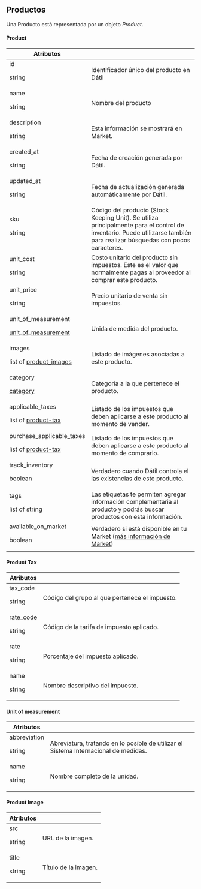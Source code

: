 ## Productos

Una Producto está representada por un objeto _Product_.

#### Product

Atributos |  &nbsp;
--------- | -----------
id<p class="dt-data-type">string</p> | Identificador único del producto en Dátil
name<p class="dt-data-type">string</p> | Nombre del producto
description<p class="dt-data-type">string</p> | Esta información se mostrará en Market.
created_at<p class="dt-data-type">string</p> | Fecha de creación generada por Dátil.
updated_at<p class="dt-data-type">string</p> | Fecha de actualización generada automáticamente por Dátil.
sku<p class="dt-data-type">string</p> | Código del producto (Stock Keeping Unit). Se utiliza principalmente para el control de inventario. Puede utilizarse también para realizar búsquedas con pocos caracteres.
unit_cost<p class="dt-data-type">string</p> | Costo unitario del producto sin impuestos. Este es el valor que normalmente pagas al proveedor al comprar este producto.
unit_price<p class="dt-data-type">string</p> | Precio unitario de venta sin impuestos.
unit_of_measurement<p class="dt-data-type">[unit_of_measurement](#unit-of-measurement)</p> | Unida de medida del producto.
images<p class="dt-data-type">list of [product_images](#product-image)</p> | Listado de imágenes asociadas a este producto.
category<p class="dt-data-type">[category](#category)</p> | Categoría a la que pertenece el producto.
applicable_taxes<p class="dt-data-type">list of [product-tax](#product-tax)</p> | Listado de los impuestos que deben aplicarse a este producto al momento de vender.
purchase_applicable_taxes<p class="dt-data-type">list of [product-tax](#product-tax)</p> | Listado de los impuestos que deben aplicarse a este producto al momento de comprarlo.
track_inventory<p class="dt-data-type">boolean</p> | Verdadero cuando Dátil controla el las existencias de este producto.
tags<p class="dt-data-type">list of string</p> | Las etiquetas te permiten agregar información complementaria al producto y podrás buscar productos con esta información.
available_on_market<p class="dt-data-type">boolean</p> | Verdadero si está disponible en tu Market ([más información de Market](https://datil.co/producto#market))


#### Product Tax

Atributos | &nbsp;
--------- | -------
tax_code<p class="dt-data-type">string</p> | Código del grupo al que pertenece el impuesto.
rate_code <p class="dt-data-type">string</p> | Código de la tarifa de impuesto aplicado.
rate <p class="dt-data-type">string</p> | Porcentaje del impuesto aplicado.
name <p class="dt-data-type">string</p> | Nombre descriptivo del impuesto.


#### Unit of measurement

Atributos | &nbsp;
--------- | -------
abbreviation<p class="dt-data-type">string</p> | Abreviatura, tratando en lo posible de utilizar el Sistema Internacional de medidas.
name<p class="dt-data-type">string</p> | Nombre completo de la unidad.


#### Product Image

Atributos | &nbsp;
--------- | -------
src<p class="dt-data-type">string</p> | URL de la imagen.
title<p class="dt-data-type">string</p> | Título de la imagen.
